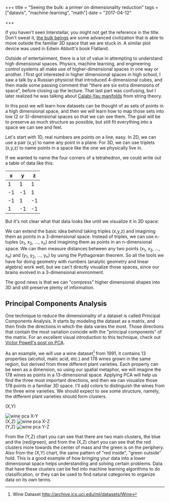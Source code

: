 +++
title = "Seeing the bulk: a primer on dimensionality reduction"
tags = ["datavis", "machine-learning", "math"]
date = "2017-04-12"

+++

If you haven't seen Interstellar, you might not get the reference in the title. Don't sweat it, [the bulk beings](http://interstellarfilm.wikia.com/wiki/Bulk_Beings) are some advanced civilization that is able to move outside the familiar 3D space that we are stuck in. A similar plot device was used in Edwin Abbott's book Flatland.

Outside of entertainment, there is a lot of value in attempting to understand high dimensional spaces. Physics, machine learning, and engineering control systems all make use of higher-dimensional spaces in one way or another. I first got interested in higher dimensional spaces in high school, I saw a talk by a Russian physicist that introduced 4-dimensional cubes, and then made some passing comment that "there are six extra dimensions of space", before closing up the lecture. That last part was confusing, but I later realized he was talking about [Calabi-Yau manifolds](https://en.wikipedia.org/wiki/Calabi%E2%80%93Yau_manifold) from string theory.

In this post we will learn how datasets can be thought of as sets of points in a high dimensional space, and then we will learn how to map those sets into low (2 or 3)-dimensional spaces so that we can see them. The goal will be to preserve as much structure as possible, but still fit everything into a space we can see and feel.

Let's start with 1D, real numbers are points on a line, easy. In 2D, we can use a pair (x,y) to name any point in a plane. For 3D, we can use triplets (x,y,z) to name points in a space like the one we physically live in.

If we wanted to name the four corners of a tetrahedron, we could write out a table of data like this:

|  x |  y |  z |
|----|----|----|
|  1 |  1 |  1 |
| -1 | -1 |  1 |
| -1 |  1 | -1 |
|  1 | -1 | -1 |

But it's not clear what that data looks like until we visualize it in 3D space:

<script src="/js/three.min.js"></script>
<div id="tetrahedron"></div>
<script>
var scene = new THREE.Scene();
var camera = new THREE.PerspectiveCamera( 75, 1, 0.1, 1000 );

var renderer = new THREE.WebGLRenderer();
renderer.setSize( 300, 300 );
renderer.setClearColor( 0xfaf8f8, 1 );
document.getElementById("tetrahedron").appendChild( renderer.domElement );

var geometry = new THREE.Geometry();
var x1 = new THREE.Vector3(  1 ,  1 ,  1 )
var x2 = new THREE.Vector3( -1 , -1 ,  1 )
var x3 = new THREE.Vector3( -1 ,  1 , -1 )
var x4 = new THREE.Vector3(  1 , -1 , -1 )

geometry.vertices.push(x1);
geometry.vertices.push(x2);
geometry.vertices.push(x3);
geometry.vertices.push(x4);

var material = new THREE.PointsMaterial( { color: 0x888888, size: 0.25 } );
var points = new THREE.Points(geometry, material);

scene.add( points );

camera.position.z = 5;

function render() {
	requestAnimationFrame( render );
    points.rotation.x += 0.01;
    points.rotation.y += 0.01;
	renderer.render( scene, camera );
}
render();
</script>

We can extend the basic idea behind taking triples (x,y,z) and imagining them as points in a 3-dimensional space. Instead of triples, we can use n-tuples (x<sub>1</sub>, x<sub>2</sub>, ..., x<sub>n</sub>) and imagining them as points in an n-dimensional space. We can then measure distances between any two points (x<sub>1</sub>, x<sub>2</sub>, ..., x<sub>n</sub>) and (y<sub>1</sub>, y<sub>2</sub>, ..., y<sub>n</sub>) by using the Pythagorean theorem. So all the tools we have for doing geometry with numbers (analytic geometry and linear algebra) work well, but we can't directly visualize those spaces, since our brains evolved in a 3-dimensional environment.

The good news is that we can "compress" higher dimensional shapes into 3D and still preserve plenty of information.


## Principal Components Analysis
One technique to reduce the dimensionality of a dataset is called Principal Components Analysis. It starts by modeling the dataset as a matrix, and then finds the directions in which the data varies the most. Those directions that contain the most variation coincide with the "principal components" of the matrix. For an excellent visual introduction to this technique, check out [Victor Powell's post on PCA](http://setosa.io/ev/principal-component-analysis/).

As an example, we will use a wine dataset[^fn1] from 1991, it contains 13 properties (alcohol, malic acid, etc.) and 178 wines grown in the same region, but derived from three different plant varieties. Each property can be seen as a dimension, so using our spatial metaphor, we will imagine the 178 wines as points in a 13-dimensional space. Applying PCA will help us find the three most important directions, and then we can visualize those 178 points in a familiar 3D space. I'll add colors to distinguish the wines from the three wine varieties. We should expect to see some structure, namely, the different plant varieties should form clusters.

<div class="col-group">

<div>

(X,Y)

<img alt="wine pca X-Y" src="/images/bulk/wine-pca-xy.png">

</div>

<div>
(X,Z)
<img alt="wine pca X-Z" src="/images/bulk/wine-pca-xz.png">
</div>

<div>
(Y,Z)
<img alt="wine pca Y-Z" src="/images/bulk/wine-pca-yz.png">
</div>
</div>

From the (Y,Z) chart you can see that there are two main clusters, the blue and the (red/green), and from the (X,Z) chart you can see that the red clusters more towards the center of mass and the green is on the periphery. Also from the (X,Y) chart, the same pattern of "red inside", "green outside" hold. This is a good example of how bringing your data into a lower dimensional space helps understanding and solving certain problems. Data that have these clusters can be fed into machine learning algorithms to do classification, or they can be used to find natural categories to organize data on its own terms. 


<script src="/js/three.min.js"></script>
<div id="winepca"></div><script>
var wscene = new THREE.Scene();
var wcamera = new THREE.PerspectiveCamera( 75, 1, 0.1, 1000 );
var wrenderer = new THREE.WebGLRenderer();
wrenderer.setSize( 300, 300 );
wrenderer.setClearColor( 0xfaf8f8, 1 );
document.getElementById('winepca').appendChild( wrenderer.domElement );

var rgeo = new THREE.Geometry();
var ggeo = new THREE.Geometry();
var bgeo = new THREE.Geometry();
var w1 = new THREE.Vector3(  1 ,  1 ,  1 )
var w2 = new THREE.Vector3( -1 , -1 ,  1 )
var w3 = new THREE.Vector3( -1 ,  1 , -1 )
var w4 = new THREE.Vector3(  1 , -1 , -1 )

rgeo.vertices.push(w1);
ggeo.vertices.push(w2);
bgeo.vertices.push(w3);

var rmat = new THREE.PointsMaterial( { color: 0xFF0000, size: 0.25 } );
var gmat = new THREE.PointsMaterial( { color: 0x22BB22, size: 0.25 } );
var bmat = new THREE.PointsMaterial( { color: 0x0000FF, size: 0.25 } );

var rpts = new THREE.Points(rgeo, rmat);
var gpts = new THREE.Points(ggeo, gmat);
var bpts = new THREE.Points(bgeo, bmat);

wscene.add( rpts );
wscene.add( gpts );
wscene.add( bpts );

wcamera.position.z = 5;

function wrender() {
	requestAnimationFrame( wrender );
    rpts.rotation.x += 0.01;
    rpts.rotation.y += 0.01;
    bpts.rotation.x += 0.01;
    bpts.rotation.y += 0.01;
    gpts.rotation.x += 0.01;
    gpts.rotation.y += 0.01;
	wrenderer.render( wscene, wcamera );
}
wrender();
</script>

[^fn1]: Wine Dataset http://archive.ics.uci.edu/ml/datasets/Wine
